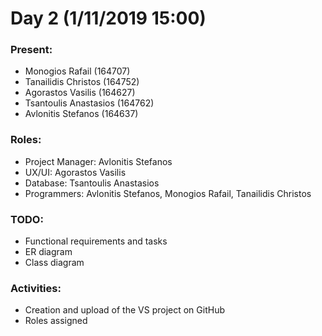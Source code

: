 # Day 2 (1/11/2019 15:00)

### Present:
* Monogios Rafail (164707)
* Tanailidis Christos (164752)
* Agorastos Vasilis (164627)
* Tsantoulis Anastasios (164762)
* Avlonitis Stefanos (164637)

### Roles:
* Project Manager: Avlonitis Stefanos 
* UX/UI: Agorastos Vasilis 
* Database: Tsantoulis Anastasios
* Programmers: Avlonitis Stefanos, Monogios Rafail, Tanailidis Christos


### TODO:
* Functional requirements and tasks
* ER diagram
* Class diagram

### Activities:
* Creation and upload of the VS project on GitHub
* Roles assigned
